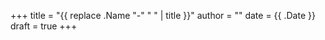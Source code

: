 +++
title = "{{ replace .Name "-" " " | title }}"
author = ""
date = {{ .Date }}
draft = true
+++

<!--more-->
